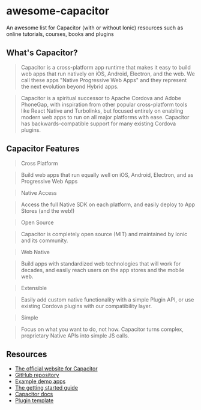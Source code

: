 # awesome-capacitor

An awesome list for Capacitor (with or without Ionic) resources such as online tutorials, courses, books and plugins

## What's Capacitor?

>Capacitor is a cross-platform app runtime that makes it easy to build web apps that run natively on iOS, Android, Electron, and the web. We call these apps "Native Progressive Web Apps" and they represent the next evolution beyond Hybrid apps.

>Capacitor is a spiritual successor to Apache Cordova and Adobe PhoneGap, with inspiration from other popular cross-platform tools like React Native and Turbolinks, but focused entirely on enabling modern web apps to run on all major platforms with ease. Capacitor has backwards-compatible support for many existing Cordova plugins.

## Capacitor Features

>Cross Platform

>Build web apps that run equally well on iOS, Android, Electron, and as Progressive Web Apps

>Native Access

>Access the full Native SDK on each platform, and easily deploy to App Stores (and the web!)

>Open Source

>Capacitor is completely open source (MIT) and maintained by Ionic and its community.

>Web Native

>Build apps with standardized web technologies that will work for decades, and easily reach users on the app stores and the mobile web.

>Extensible

>Easily add custom native functionality with a simple Plugin API, or use existing Cordova plugins with our compatibility layer.

>Simple

>Focus on what you want to do, not how. Capacitor turns complex, proprietary Native APIs into simple JS calls.


## Resources

* [The official website for Capacitor](https://capacitor.ionicframework.com/)
* [GitHub repository](https://github.com/ionic-team/capacitor)
* [Example demo apps](https://github.com/ionic-team/capacitor/tree/master/example)
* [The getting started guide](https://capacitor.ionicframework.com/docs/getting-started/)
* [Capacitor docs](https://capacitor.ionicframework.com/docs/)
* [Plugin template](https://github.com/ionic-team/capacitor/tree/master/plugin-template)

